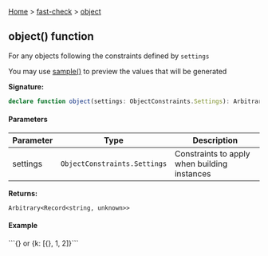 [Home](/) &gt; [fast-check](../fast-check.md) &gt; [object](object_2.md)

## object() function

For any objects following the constraints defined by `settings`

You may use [sample()](sample_1.md) to preview the values that will be generated

<b>Signature:</b>

```typescript
declare function object(settings: ObjectConstraints.Settings): Arbitrary<Record<string, unknown>>;
```

#### Parameters

|  Parameter | Type | Description |
|  --- | --- | --- |
|  settings | <code>ObjectConstraints.Settings</code> | Constraints to apply when building instances |

<b>Returns:</b>

`Arbitrary<Record<string, unknown>>`

#### Example

\`\`\`<!-- -->{<!-- -->} or {<!-- -->k: \[{<!-- -->}<!-- -->, 1, 2\]<!-- -->}<!-- -->\`\`\`

